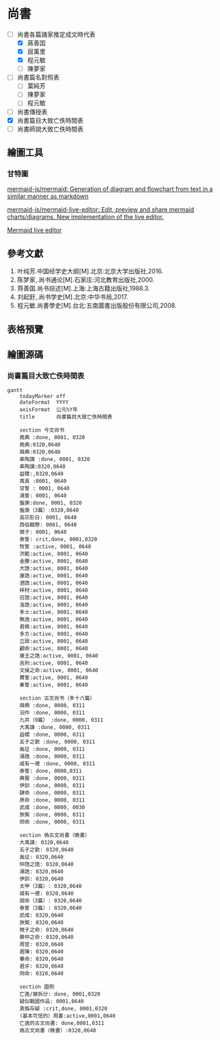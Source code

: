# 尚書

- [ ] 尚書各篇諸家推定成文時代表
    - [x] 蔣善囯
    - [x] 屈萬里
    - [x] 程元敏
    - [ ] 陳夢家
- [ ] 尚書篇名對照表
    - [ ] 葉純芳 
    - [ ] 陳夢家
    - [ ] 程元敏
- [ ] 尚書傳授表
- [x] 尚書篇目大致亡佚時間表
- [ ] 尚書師說大致亡佚時間表

## 繪圖工具

### 甘特圖

[mermaid-js/mermaid: Generation of diagram and flowchart from text in a similar manner as markdown](https://github.com/mermaid-js/mermaid)

[mermaid-js/mermaid-live-editor: Edit, preview and share mermaid charts/diagrams. New implementation of the live editor.](https://github.com/mermaid-js/mermaid-live-editor)

[Mermaid live editor](https://mermaid-js.github.io/mermaid-live-editor/)

## 參考文獻

1. 叶纯芳.中国经学史大纲[M].北京:北京大学出版社,2016.
2. 陈梦家,.尚书通论[M].石家庄:河北教育出版社,2000.
3. 蒋善国.尚书综述[M].上海:上海古籍出版社,1988.3.
4. 刘起釪,.尚书学史[M].北京:中华书局,2017.
5. 程元敏.尚書學史[M].台北:五南圖書出版股份有限公司,2008.

## 表格預覽



## 繪圖源碼

### 尚書篇目大致亡佚時間表

```
gantt
    todayMarker off
    dateFormat  YYYY
    axisFormat  公元%Y年
    title       尚書篇目大致亡佚時間表

    section 今文尚书
    堯典 :done, 0001, 0320
    堯典:0320,0640
    舜典:0320,0640
    皋陶謨 :done, 0001, 0320
    皋陶謨:0320,0640
    益稷:,0320,0640
    禹貢 :0001, 0640
    甘誓 : 0001, 0640
    湯誓: 0001, 0640
    盤庚:done, 0001, 0320
    盤庚（3篇）:0320,0640
    高宗肜日: 0001, 0640
    西伯戡黎: 0001, 0640
    微子: 0001, 0640
    泰誓: crit,done, 0001,0320
    牧誓 :active, 0001, 0640
    洪範:active, 0001, 0640
    金滕:active, 0001, 0640
    大誥:active, 0001, 0640
    康誥:active, 0001, 0640
    酒誥:active, 0001, 0640
    梓材:active, 0001, 0640
    召誥:active, 0001, 0640
    洛誥:active, 0001, 0640
    多士:active, 0001, 0640
    無逸:active, 0001, 0640
    君奭:active, 0001, 0640
    多方:active, 0001, 0640
    立政:active, 0001, 0640
    顧命:active, 0001, 0640
    康王之誥:active, 0001, 0640
    呂刑:active, 0001, 0640
    文侯之命:active, 0001, 0640
    費誓:active, 0001, 0640
    秦誓:active, 0001, 0640

    section 古文尚书（多十六篇）
    舜典 :done, 0000, 0311
    汨作 :done, 0000, 0311
    九共（9篇） :done, 0000, 0311
    大禹謨 :done, 0000, 0311
    益稷 :done, 0000, 0311
    五子之歌 :done, 0000, 0311
    胤征 :done, 0000, 0311
    湯誥 :done, 0000, 0311
    咸有一德 :done, 0000, 0311
    泰誓: done, 0000,0311
    典寳 :done, 0000, 0311
    伊訓 :done, 0000, 0311
    肆命 :done, 0000, 0311
    原命 :done, 0000, 0311
    武成 :done, 0000, 0030
    旅獒 :done, 0000, 0311
    冏命 :done, 0000, 0311

    section 偽古文尚書（晚書）
    大禹謨: 0320,0640
    五子之歌: 0320,0640
    胤征: 0320,0640
    仲虺之誥: 0320,0640
    湯誥: 0320,0640
    伊訓: 0320,0640
    太甲（3篇）: 0320,0640
    咸有一德: 0320,0640
    說命（3篇）: 0320,0640
    泰誓（3篇）: 0320,0640
    武成: 0320,0640
    旅獒: 0320,0640
    微子之命: 0320,0640
    蔡仲之命: 0320,0640
    周官: 0320,0640
    君陳: 0320,0640
    畢命: 0320,0640
    君牙: 0320,0640
    冏命: 0320,0640
    
    section 圖例
    亡逸/被拆分: done, 0001,0320
    疑似戰國作品: 0001,0640
    真僞存疑 :crit,done, 0001,0320
    (基本可信的）周書:active,0001,0640
    亡逸的古文尚書: done,0001,0311
    偽古文尚書（晚書）:0320,0640
```
